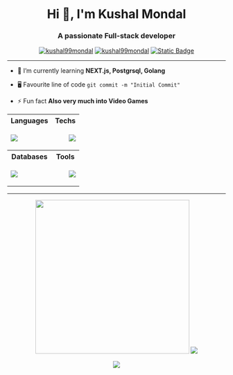 <h1 align="center">Hi 👋, I'm Kushal Mondal</h1>
<h3 align="center">A passionate Full-stack developer </h3>
<p align="center"> 
 <a href="https://twitter.com/kushal99mondal" target="_blank"><img src="https://img.shields.io/badge/profile-blue?style=for-the-badge&logo=twitter&label=twitter" alt="kushal99mondal" /></a> 
 <a href="https://www.linkedin.com/in/kushal-mondal-dev" target="_blank"><img src="https://img.shields.io/badge/profile-blue?style=for-the-badge&logo=linkedin&label=linkedin&color=%237777f6" alt="kushal99mondal" /></a>
<a href="https://kushalmondal.netlify.app" target="_blank"><img alt="Static Badge" src="https://img.shields.io/badge/profile-blue?style=for-the-badge&logo=netlify&label=Portfolio&color=green"></a>
</p>
<hr>

- 🌱 I’m currently learning **NEXT.js, Postgrsql, Golang**

- 🖥️ Favourite line of code `git commit -m "Initial Commit"`

- ⚡ Fun fact **Also very much into Video Games**

<table align="center" width=90%>
  <tr>
    <th>Languages</th>
    <th>Techs</th>
  </tr>
  <tr>
    <td>
	    <p align="left">
			  <a href="https://skillicons.dev">
				    <img src="https://skillicons.dev/icons?i=js,ts,java,go,ruby,php,lua" />
			  </a>
		</p>
	</td>
    <td>
	    <p align="right">
				  <a href="https://skillicons.dev">
					    <img src="https://skillicons.dev/icons?i=react,next,nodejs,expressjs,tailwind" />
				  </a>
		</p>
	</td>
  </tr>
  <tr>
	  <th>Databases</th>
	  <th>Tools</th>
  </tr>
  <tr>
	  <td>
	   <p align="left">
			  <a href="https://skillicons.dev">
				    <img src="https://skillicons.dev/icons?i=mongo,mysql,firebase,postgresql" />
			  </a>
		</p>
	  </td>
	  <td>
	   <p align="right">
				  <a href="https://skillicons.dev">
					    <img src="https://skillicons.dev/icons?i=powershell,neovim,postman,git,vite" />
				  </a>
		</p>
	  </td>
  </tr>
</table>

<hr>
<p align="center" width=100%>
	<img src="https://github-readme-stats.vercel.app/api/top-langs/?username=kushalsdesk&theme=tokyonight&show_icons=true&hide_border=true&layout=compact" width=355>
	<img src="https://github-readme-stats.vercel.app/api?username=kushalsdesk&theme=tokyonight&show_icons=true&hide_border=true&count_private=true">
</p>
<p align="center">
		<img src="https://github-readme-streak-stats.herokuapp.com/?user=kushalsdesk&theme=tokyonight&hide_border=true" >
</p>





